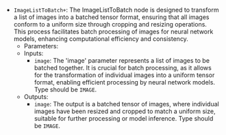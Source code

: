 - `ImageListToBatch+`: The ImageListToBatch node is designed to transform a list of images into a batched tensor format, ensuring that all images conform to a uniform size through cropping and resizing operations. This process facilitates batch processing of images for neural network models, enhancing computational efficiency and consistency.
    - Parameters:
    - Inputs:
        - `image`: The 'image' parameter represents a list of images to be batched together. It is crucial for batch processing, as it allows for the transformation of individual images into a uniform tensor format, enabling efficient processing by neural network models. Type should be `IMAGE`.
    - Outputs:
        - `image`: The output is a batched tensor of images, where individual images have been resized and cropped to match a uniform size, suitable for further processing or model inference. Type should be `IMAGE`.
